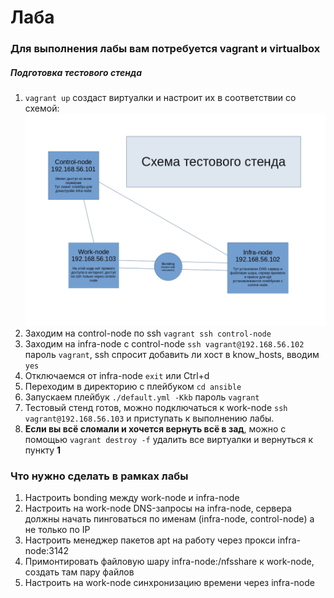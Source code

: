 # Лаба

### Для выполнения лабы вам потребуется vagrant и virtualbox

##### Подготовка тестового стенда

1. ```vagrant up``` создаст виртуалки и настроит их в соответствии со схемой:![Схема](./Схема.jpg)
2. Заходим на control-node по ssh ```vagrant ssh control-node```
3. Заходим на infra-node с control-node ```ssh vagrant@192.168.56.102``` пароль ```vagrant```, ssh спросит добавить ли хост в know_hosts, вводим ```yes```
4. Отключаемся от infra-node ```exit``` или Ctrl+d
5. Переходим в директорию с плейбуком ```cd ansible```
6. Запускаем плейбук ```./default.yml -Kkb``` пароль ```vagrant```
7. Тестовый стенд готов, можно подключаться к work-node ```ssh vagrant@192.168.56.103``` и приступать к выполнению лабы.
8. **Если вы всё сломали и хочется вернуть всё в зад**, можно с помощью ```vagrant destroy -f``` удалить все виртуалки и вернуться к пункту **1**

### Что нужно сделать в рамках лабы

1. Настроить bonding между work-node и infra-node
2. Настроить на work-node DNS-запросы на infra-node, сервера должны начать пинговаться по именам (infra-node, control-node) а не только по IP
3. Настроить менеджер пакетов apt на работу через прокси infra-node:3142
4. Примонтировать файловую шару infra-node:/nfsshare к work-node, создать там пару файлов
5. Настроить на work-node синхронизацию времени через infra-node
